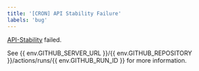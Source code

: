 ```yaml
---
title: '[CRON] API Stability Failure'
labels: 'bug'
---
```


[API-Stability](https://github.com/seqan/seqan3/blob/master/test/api_stability/README.md) failed.

See {{ env.GITHUB_SERVER_URL }}/{{ env.GITHUB_REPOSITORY }}/actions/runs/{{ env.GITHUB_RUN_ID }} for more information.
